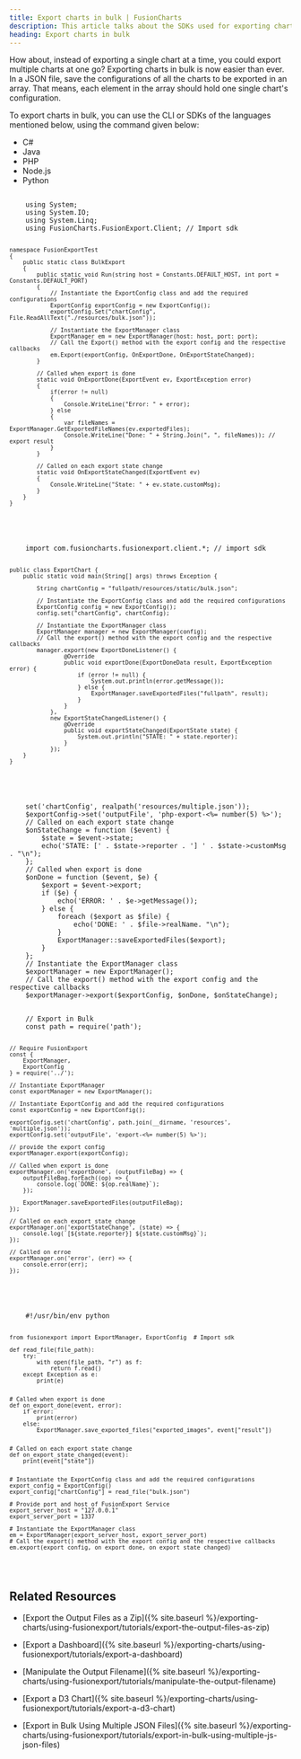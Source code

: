 ```yaml
---
title: Export charts in bulk | FusionCharts
description: This article talks about the SDKs used for exporting charts in bulk.
heading: Export charts in bulk
---
```


How about, instead of exporting a single chart at a time, you could export multiple charts at one go?
Exporting charts in bulk is now easier than ever. In a JSON file, save the configurations of all the charts to be exported in an array. That means, each element in the array should hold one single chart's configuration.

To export charts in bulk, you can use the CLI or SDKs of the languages mentioned below, using the command given below:

<div class="code-wrapper">
<ul class="code-tabs extra-tabs">
    <li class="active"><a data-toggle="csharp">C#</a></li>
    <li><a data-toggle="java">Java</a></li>
    <li><a data-toggle="php">PHP</a></li>
    <li><a data-toggle="nodejs">Node.js</a></li>
    <li><a data-toggle="python">Python</a></li>
</ul>

<div class="tab-content extra-tabs">

<div class="tab csharp-tab">
<pre><code class="custom-hlc language-cs">
	using System;
	using System.IO;
	using System.Linq;
	using FusionCharts.FusionExport.Client; // Import sdk

	namespace FusionExportTest
	{
	    public static class BulkExport
	    {
	        public static void Run(string host = Constants.DEFAULT_HOST, int port = Constants.DEFAULT_PORT)
	        {
	            // Instantiate the ExportConfig class and add the required configurations
	            ExportConfig exportConfig = new ExportConfig();
	            exportConfig.Set("chartConfig", File.ReadAllText("./resources/bulk.json"));

	            // Instantiate the ExportManager class
	            ExportManager em = new ExportManager(host: host, port: port);
	            // Call the Export() method with the export config and the respective callbacks
	            em.Export(exportConfig, OnExportDone, OnExportStateChanged);
	        }
	        
	        // Called when export is done
	        static void OnExportDone(ExportEvent ev, ExportException error)
	        {
	            if(error != null)
	            {
	                Console.WriteLine("Error: " + error);
	            } else
	            {
	                var fileNames = ExportManager.GetExportedFileNames(ev.exportedFiles);
	                Console.WriteLine("Done: " + String.Join(", ", fileNames)); // export result
	            }
	        }
	        
	        // Called on each export state change
	        static void OnExportStateChanged(ExportEvent ev)
	        {
	            Console.WriteLine("State: " + ev.state.customMsg);
	        }
	    }
	}
</code></pre>
</div>

<div class="tab java-tab">
<pre><code class="custom-hlc language-java">
	import com.fusioncharts.fusionexport.client.*; // import sdk

	public class ExportChart {
	    public static void main(String[] args) throws Exception {

	        String chartConfig = "fullpath/resources/static/bulk.json";

	        // Instantiate the ExportConfig class and add the required configurations
	        ExportConfig config = new ExportConfig();
	        config.set("chartConfig", chartConfig);

	        // Instantiate the ExportManager class
	        ExportManager manager = new ExportManager(config);
	        // Call the export() method with the export config and the respective callbacks
	        manager.export(new ExportDoneListener() {
	                @Override
	                public void exportDone(ExportDoneData result, ExportException error) {
	                    if (error != null) {
	                        System.out.println(error.getMessage());
	                    } else {
	                        ExportManager.saveExportedFiles("fullpath", result);
	                    }
	                }
	            },
	            new ExportStateChangedListener() {
	                @Override
	                public void exportStateChanged(ExportState state) {
	                    System.out.println("STATE: " + state.reporter);
	                }
	            });
	    }
	}
</code></pre>
</div>

<div class="tab php-tab">
<pre><code class="custom-hlc language-php">
	<?php
	// Export in Bulk
	require __DIR__ . '/../vendor/autoload.php';
	// Use the sdk
	use FusionExport\ExportManager;
	use FusionExport\ExportConfig;
	// Instantiate the ExportConfig class and add the required configurations
	$exportConfig = new ExportConfig();
	$exportConfig->set('chartConfig', realpath('resources/multiple.json'));
	$exportConfig->set('outputFile', 'php-export-<%= number(5) %>');
	// Called on each export state change
	$onStateChange = function ($event) {
	    $state = $event->state;
	    echo('STATE: [' . $state->reporter . '] ' . $state->customMsg . "\n");
	};
	// Called when export is done
	$onDone = function ($event, $e) {
	    $export = $event->export;
	    if ($e) {
	        echo('ERROR: ' . $e->getMessage());
	    } else {
	        foreach ($export as $file) {
	            echo('DONE: ' . $file->realName. "\n");
	        }
	        ExportManager::saveExportedFiles($export);
	    }
	};
	// Instantiate the ExportManager class
	$exportManager = new ExportManager();
	// Call the export() method with the export config and the respective callbacks
	$exportManager->export($exportConfig, $onDone, $onStateChange);
</code></pre>
</div>

<div class="tab nodejs-tab">
<pre><code class="custom-hlc language-javascript">
	// Export in Bulk
	const path = require('path');

	// Require FusionExport
	const {
	    ExportManager,
	    ExportConfig
	} = require('../');

	// Instantiate ExportManager
	const exportManager = new ExportManager();

	// Instantiate ExportConfig and add the required configurations
	const exportConfig = new ExportConfig();

	exportConfig.set('chartConfig', path.join(__dirname, 'resources', 'multiple.json'));
	exportConfig.set('outputFile', 'export-<%= number(5) %>');

	// provide the export config
	exportManager.export(exportConfig);

	// Called when export is done
	exportManager.on('exportDone', (outputFileBag) => {
	    outputFileBag.forEach((op) => {
	        console.log(`DONE: ${op.realName}`);
	    });

	    ExportManager.saveExportedFiles(outputFileBag);
	});

	// Called on each export state change
	exportManager.on('exportStateChange', (state) => {
	    console.log(`[${state.reporter}] ${state.customMsg}`);
	});

	// Called on erroe
	exportManager.on('error', (err) => {
	    console.error(err);
	});
</code></pre>
</div>

<div class="tab python-tab">
<pre><code class="custom-hlc language-python">
	#!/usr/bin/env python

	from fusionexport import ExportManager, ExportConfig  # Import sdk

	def read_file(file_path):
	    try:
	        with open(file_path, "r") as f:
	            return f.read()
	    except Exception as e:
	        print(e)


	# Called when export is done
	def on_export_done(event, error):
	    if error:
	        print(error)
	    else:
	        ExportManager.save_exported_files("exported_images", event["result"])


	# Called on each export state change
	def on_export_state_changed(event):
	    print(event["state"])


	# Instantiate the ExportConfig class and add the required configurations
	export_config = ExportConfig()
	export_config["chartConfig"] = read_file("bulk.json")

	# Provide port and host of FusionExport Service
	export_server_host = "127.0.0.1"
	export_server_port = 1337

	# Instantiate the ExportManager class
	em = ExportManager(export_server_host, export_server_port)
	# Call the export() method with the export config and the respective callbacks
	em.export(export_config, on_export_done, on_export_state_changed)
</code></pre>
</div>
</div>
</div>

## Related Resources

* [Export the Output Files as a Zip]({% site.baseurl %}/exporting-charts/using-fusionexport/tutorials/export-the-output-files-as-zip)

* [Export a Dashboard]({% site.baseurl %}/exporting-charts/using-fusionexport/tutorials/export-a-dashboard)

* [Manipulate the Output Filename]({% site.baseurl %}/exporting-charts/using-fusionexport/tutorials/manipulate-the-output-filename)

* [Export a D3 Chart]({% site.baseurl %}/exporting-charts/using-fusionexport/tutorials/export-a-d3-chart)

* [Export in Bulk Using Multiple JSON Files]({% site.baseurl %}/exporting-charts/using-fusionexport/tutorials/export-in-bulk-using-multiple-js-json-files)
